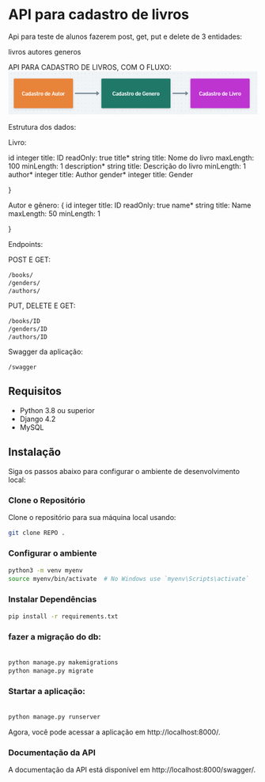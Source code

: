 # API para cadastro de livros 

Api para teste de alunos fazerem post, get, put e delete de 3 entidades:

livros
autores
generos


API PARA CADASTRO DE LIVROS, COM O FLUXO:
![Fluxo](fluxo_api.png)


Estrutura dos dados:


Livro:


id
integer
title: ID
readOnly: true
title*
string
title: Nome do livro
maxLength: 100
minLength: 1
description*
string
title: Descrição do livro
minLength: 1
author*
integer
title: Author
gender*
integer
title: Gender
 



}


Autor e gênero:
{
id
integer
title: ID
readOnly: true
name*
string
title: Name
maxLength: 50
minLength: 1
 



}


Endpoints:

POST E GET:

	/books/
	/genders/
	/authors/

PUT, DELETE E GET:

	/books/ID
	/genders/ID
	/authors/ID

Swagger da aplicação:

	/swagger


## Requisitos

- Python 3.8 ou superior
- Django 4.2
- MySQL

## Instalação

Siga os passos abaixo para configurar o ambiente de desenvolvimento local:

### Clone o Repositório

Clone o repositório para sua máquina local usando:

```bash
git clone REPO .  

```

### Configurar o ambiente

```bash
python3 -m venv myenv
source myenv/bin/activate  # No Windows use `myenv\Scripts\activate` 
```

### Instalar Dependências

```bash
pip install -r requirements.txt

```

### fazer a migração do db:

```bash

python manage.py makemigrations
python manage.py migrate

```

### Startar a aplicação:
```bash

python manage.py runserver

```

Agora, você pode acessar a aplicação em http://localhost:8000/.



### Documentação da API

A documentação da API está disponível em http://localhost:8000/swagger/.



